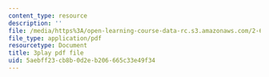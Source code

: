 ```yaml
---
content_type: resource
description: ''
file: /media/https%3A/open-learning-course-data-rc.s3.amazonaws.com/2-627-fundamentals-of-photovoltaics-fall-2013/5aebff23cb8b0d2eb206665c33e49f34_rhV4Wnz8g-U.pdf
file_type: application/pdf
resourcetype: Document
title: 3play pdf file
uid: 5aebff23-cb8b-0d2e-b206-665c33e49f34
---
```

